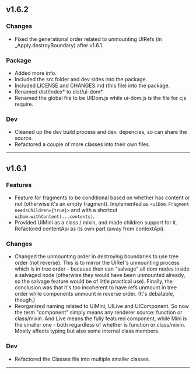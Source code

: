 ## v1.6.2

### Changes

- Fixed the generational order related to unmounting UIRefs (in _Apply.destroyBoundary) after v1.6.1.

### Package

- Added more info.
- Included the src folder and dev sides into the package.
- Included LICENSE and CHANGES.md (this file) into the package.
- Renamed dist/index* to dist/ui-dom*.
- Renamed the global file to be UIDom.js while ui-dom.js is the file for cjs require.

### Dev

- Cleaned up the dev build process and dev. depencies, so can share the source.
- Refactored a couple of more classes into their own files.

---

## v1.6.1

### Features

- Feature for fragments to be conditional based on whether has content or not (otherwise it's an empty fragment). Implemented as `<uiDom.Fragment needsChildren={true}>` and with a shortcut `uiDom.withContent(...contents)`.
- Provided UIMini as a class / mixin, and made children support for it. Refactored contentApi as its own part (away from contextApi). 

### Changes

- Changed the unmounting order in destroying boundaries to use tree order (not reverse). This is to mirror the UIRef's unmounting process which is in tree order - because then can "salvage" all dom nodes inside a salvaged node (otherwise they would have been unmounted already, so the salvage feature would be of little practical use). Finally, the conclusion was that it's too incoherent to have refs unmount in tree order while components unmount in reverse order. (It's debatable, though.)
- Reorganized naming related to UIMini, UILive and UIComponent. So now the term "component" simply means any renderer source: function or class/mixin. And Live means the fully featured component, while Mini is the smaller one - both regardless of whether is function or class/mixin. Mostly affects typing but also some internal class members.

### Dev

- Refactored the Classes file into multiple smaller classes.

----

